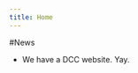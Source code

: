 ```yaml
---
title: Home
---
```

<script type="text/javascript" src="/js/front_page.js"></script>

<div id="chart_container" class="chart_wrapper"></div>

#News

 * We have a DCC website. Yay. 

